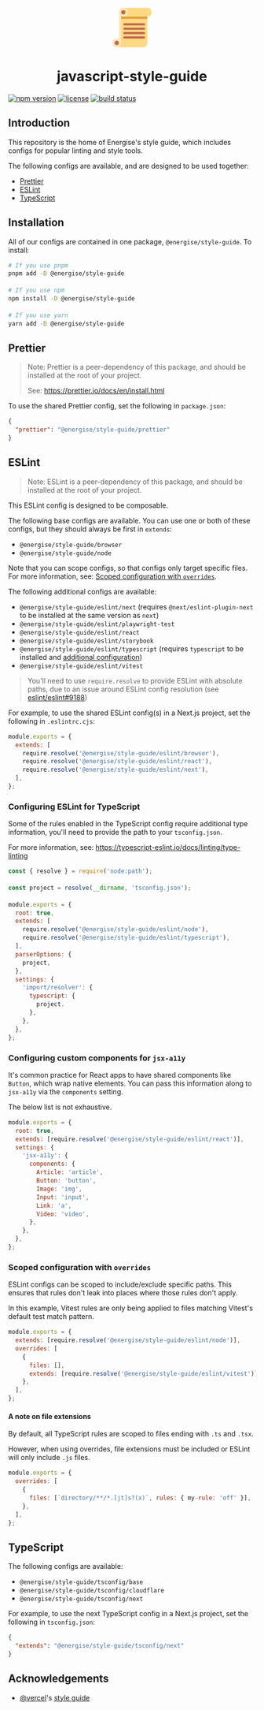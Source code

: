 <a name="readme-top"></a>

<div align="center">
    <a href="https://github.com/EnergiseLtd/javascript-style-guide">
        <img src="https://raw.githubusercontent.com/twitter/twemoji/master/assets/svg/1f4dc.svg" alt="" width="80" height="80" />
    </a>
</div>

<h1 align="center">javascript-style-guide</h1>

[![npm version](https://img.shields.io/npm/v/%40energise/style-guide?style=flat-square)](https://npmjs.com/package/@energise/style-guide)
[![license](https://img.shields.io/github/license/EnergiseLtd/javascript-style-guide?style=flat-square)](https://github.com/EnergiseLtd/javascript-style-guide/blob/main/LICENSE)
[![build status](https://img.shields.io/github/actions/workflow/status/EnergiseLtd/javascript-style-guide/quality.yml?style=flat-square)](https://github.com/EnergiseLtd/javascript-style-guide/actions/workflow/quality.yml)

## Introduction

This repository is the home of Energise's style guide, which includes
configs for popular linting and style tools.

The following configs are available, and are designed to be used together:

- [Prettier](#prettier)
- [ESLint](#eslint)
- [TypeScript](#typescript)

## Installation

All of our configs are contained in one package, `@energise/style-guide`.
To install:

```sh
# If you use pnpm
pnpm add -D @energise/style-guide

# If you use npm
npm install -D @energise/style-guide

# If you use yarn
yarn add -D @energise/style-guide
```

## Prettier

> Note: Prettier is a peer-dependency of this package, and should be
> installed at the root of your project.
>
> See: https://prettier.io/docs/en/install.html

To use the shared Prettier config, set the following in `package.json`:

```json
{
  "prettier": "@energise/style-guide/prettier"
}
```

## ESLint

> Note: ESLint is a peer-dependency of this package, and should be
> installed at the root of your project.

This ESLint config is designed to be composable.

The following base configs are available. You can use one or both of
these configs, but they should always be first in `extends`:

- `@energise/style-guide/browser`
- `@energise/style-guide/node`

Note that you can scope configs, so that configs only target specific
files. For more information, see:
[Scoped configuration with `overrides`](#scoped-configuration-with-overrides).

The following additional configs are available:

- `@energise/style-guide/eslint/next`
  (requires `@next/eslint-plugin-next` to be installed at the same
  version as `next`)
- `@energise/style-guide/eslint/playwright-test`
- `@energise/style-guide/eslint/react`
- `@energise/style-guide/eslint/storybook`
- `@energise/style-guide/eslint/typescript`
  (requires `typescript` to be installed and
  [additional configuration](#configuring-eslint-for-typescript))
- `@energise/style-guide/eslint/vitest`

> You'll need to use `require.resolve` to provide ESLint with absolute
> paths, due to an issue around ESLint config resolution (see
> [eslint/eslint#9188](https://github.com/eslint/eslint/issues/9188))

For example, to use the shared ESLint config(s) in a Next.js project, set
the following in `.eslintrc.cjs`:

```js
module.exports = {
  extends: [
    require.resolve('@energise/style-guide/eslint/browser'),
    require.resolve('@energise/style-guide/eslint/react'),
    require.resolve('@energise/style-guide/eslint/next'),
  ],
};
```

### Configuring ESLint for TypeScript

Some of the rules enabled in the TypeScript config require additional
type information, you'll need to provide the path to your `tsconfig.json`.

For more information, see: https://typescript-eslint.io/docs/linting/type-linting

```js
const { resolve } = require('node:path');

const project = resolve(__dirname, 'tsconfig.json');

module.exports = {
  root: true,
  extends: [
    require.resolve('@energise/style-guide/eslint/node'),
    require.resolve('@energise/style-guide/eslint/typescript'),
  ],
  parserOptions: {
    project,
  },
  settings: {
    'import/resolver': {
      typescript: {
        project.
      },
    },
  },
};
```

### Configuring custom components for `jsx-a11y`

It's common practice for React apps to have shared components like
`Button`, which wrap native elements. You can pass this information along
to `jsx-a11y` via the `components` setting.

The below list is not exhaustive.

```js
module.exports = {
  root: true,
  extends: [require.resolve('@energise/style-guide/eslint/react')],
  settings: {
    'jsx-a11y': {
      components: {
        Article: 'article',
        Button: 'button',
        Image: 'img',
        Input: 'input',
        Link: 'a',
        Video: 'video',
      },
    },
  },
};
```

### Scoped configuration with `overrides`

ESLint configs can be scoped to include/exclude specific paths. This
ensures that rules don't leak into places where those rules don't apply.

In this example, Vitest rules are only being applied to files matching
Vitest's default test match pattern.

```js
module.exports = {
  extends: [require.resolve('@energise/style-guide/eslint/node')],
  overrides: [
    {
      files: [],
      extends: [require.resolve('@energise/style-guide/eslint/vitest')],
    },
  ],
};
```

#### A note on file extensions

By default, all TypeScript rules are scoped to files ending with `.ts`
and `.tsx`.

However, when using overrides, file extensions must be included or ESLint
will only include `.js` files.

```js
module.exports = {
  overrides: [
    {
      files: [`directory/**/*.[jt]s?(x)`, rules: { my-rule: 'off' }],
    },
  ],
};
```

## TypeScript

The following configs are available:

- `@energise/style-guide/tsconfig/base`
- `@energise/style-guide/tsconfig/cloudflare`
- `@energise/style-guide/tsconfig/next`

For example, to use the next TypeScript config in a Next.js project, set
the following in `tsconfig.json`:

```json
{
  "extends": "@energise/style-guide/tsconfig/next"
}
```

## Acknowledgements

- [@vercel](https://github.com/vercel)'s
  [style guide](https://github.com/vercel/style-guide)
